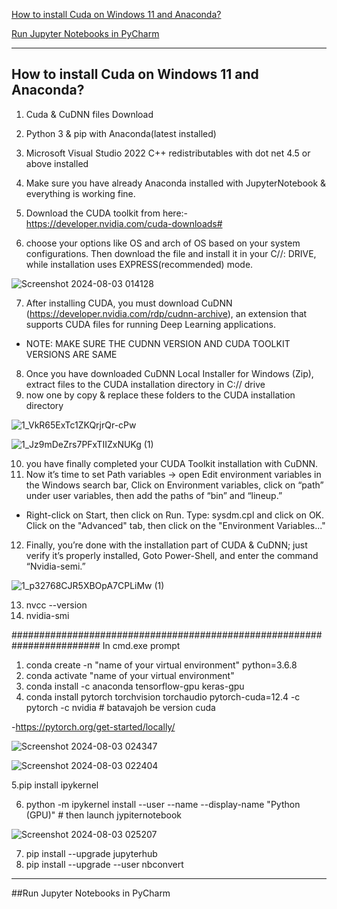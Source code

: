 
[How to install Cuda on Windows 11 and Anaconda?](##How_to_install_Cuda_on_Windows_11_and_Anaconda?)

[Run Jupyter Notebooks in PyCharm](##Run_Jupyter_Notebooks_in_PyCharm)





--------------------------------------------------------
## How to install Cuda on Windows 11 and Anaconda?

1. Cuda & CuDNN files Download

2. Python 3 & pip with Anaconda(latest installed)

3. Microsoft Visual Studio 2022 C++ redistributables with dot net 4.5 or above installed
4. Make sure you have already Anaconda installed with JupyterNotebook & everything is working fine.

5. Download the CUDA toolkit from here:- https://developer.nvidia.com/cuda-downloads#

6. choose your options like OS and arch of OS based on your system configurations. Then download the file and install it in your C//: DRIVE, while installation uses EXPRESS(recommended) mode.

![Screenshot 2024-08-03 014128](https://github.com/user-attachments/assets/33717b2f-5b11-4c22-bd14-274a9eaab141)


7. After installing CUDA, you must download CuDNN (https://developer.nvidia.com/rdp/cudnn-archive), an extension that supports CUDA files for running Deep Learning applications.
- NOTE: MAKE SURE THE CUDNN VERSION AND CUDA TOOLKIT VERSIONS ARE SAME
8. Once you have downloaded CuDNN Local Installer for Windows (Zip), extract files to the CUDA installation directory in C:// drive
9. now one by copy & replace these folders to the CUDA installation directory

![1_VkR65ExTc1ZKQrjrQr-cPw](https://github.com/user-attachments/assets/af1088b2-8daf-4fcc-a45e-88e0bbaba196)

![1_Jz9mDeZrs7PFxTIIZxNUKg (1)](https://github.com/user-attachments/assets/30134d63-8035-4242-9d2a-8a2937d69122)

10. you have finally completed your CUDA Toolkit installation with CuDNN.
11. Now it’s time to set Path variables → open Edit environment variables in the Windows search bar, Click on Environment variables, click on “path” under user variables, then add the paths of “bin” and “lineup.”

- Right-click on Start, then click on Run.
Type: sysdm.cpl and click on OK.
Click on the "Advanced" tab, then click on the "Environment Variables..."
    
12. Finally, you’re done with the installation part of CUDA & CuDNN; just verify it’s properly installed, Goto Power-Shell, and enter the command “Nvidia-semi.”

![1_p32768CJR5XBOpA7CPLiMw (1)](https://github.com/user-attachments/assets/eec5eeed-d273-4ceb-b830-1fa5ad485ee1)

13. nvcc --version
14. nvidia-smi
    
######################################################################## In cmd.exe prompt
1. conda create -n  "name of your virtual environment" python=3.6.8
2. conda activate "name of your virtual environment"
3. conda install -c anaconda tensorflow-gpu keras-gpu
4. conda install pytorch torchvision torchaudio pytorch-cuda=12.4 -c pytorch -c nvidia   # batavajoh be version cuda

 -https://pytorch.org/get-started/locally/
 
   ![Screenshot 2024-08-03 024347](https://github.com/user-attachments/assets/7071f306-9961-4dcd-b17c-b85d7ad2631f)

   
![Screenshot 2024-08-03 022404](https://github.com/user-attachments/assets/829041e9-16b8-4970-91f0-8942eb5b2e37)

5.pip install ipykernel


6.  python -m ipykernel install --user --name <myenv> --display-name "Python (GPU)"    # then launch jypiternotebook

   ![Screenshot 2024-08-03 025207](https://github.com/user-attachments/assets/eb043dec-2941-439c-af2a-3f2bec809c19)

7. pip install --upgrade jupyterhub
8. pip install --upgrade --user nbconvert

---------------------------------------------------------------------------------------------------------------------------------------------------------

##Run Jupyter Notebooks in PyCharm

